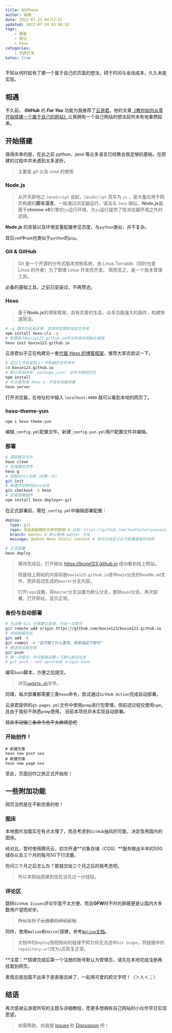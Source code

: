 ```yaml
---
title: 初识hexo
author: 铂屑
date: 2022-07-23 04:57:57
updated: 2022-07-24 03:06:52
tags:
    - 随笔
    - 笔记
    - hexo
categories: 
    - 页面开发
katex: true
---
```


不知从何时起有了建一个属于自己的页面的想法，碍于时间与金钱成本，久久未能实现。

## 相遇
不久前， ***GitHub*** 的 ***For You*** 功能为我推荐了[云游君](https://github.com/YunYouJun)，他的文章[《教你如何从零开始搭建一个属于自己的网站》](https://www.yunyoujun.cn/share/how-to-build-your-site/)让我拥有一个自己网站的想法前所未有地重燃起来。

<!-- more -->

## 开始搭建
值得庆幸的是，在此之前 $python、java$ 等众多语言已经教会我足够的基础，在搭建的过程中并未遇到太多波折。
> 主要是 $git$ 以及 $cmd$ 的使用

### Node.js
> 从开天辟地之 `JavaScript` 说起，`JavaScript` 简写为 `js` ，是大量应用于网页构建的**脚本语言**，一般通过浏览器运行，语法与 `Java` 相似。***Node.js***是基于**chrome v8**引擎的`js`运行环境，为`js`运行提供了除浏览器环境之外的选择。

***Node.js*** 的安装以及环境变量配置参见百度，与`python`类似，并不复杂。

其后`cmd`中`npm`也类似于`python`的`pip`。

### Git & GitHub
> Git 是一个开源的分布式版本控制系统，由 Linus Torvalds（同时也是 Linux 的作者）为了管理 Linux 开发而开发。
简而言之，是一个版本管理工具。

必备的基础工具，之前已安装过，不再赘述。

### Hexo
> 基于***Node.js***的博客框架，具有完善的生态，众多功能强大的插件，构建快速简洁。

```sh
# -g 意为为全局安装，否则将安装到当前文件夹
npm install hexo-cli -g
# 新建名为boxie123.github.io的文件夹并初始化框架
hexo init boxie123.github.io
```

云游君似乎正在构建另一套[代替 Hexo 的博客框架](https://github.com/YunYouJun/valaxy)，推荐大家去尝试一下。

```sh
# 定位工作目录到上一步新建的文件夹中
cd boxie123.github.io
# 默认安装所有 `package.json` 文件中提到的包
npm install
# 可以缩写成 hexo s，开启本地服务器
hexo server
```

打开浏览器，在地址栏中输入 `localhost:4000` 就可以看到本地的网页了。

### hexo-theme-yun

```sh-session
npm i hexo-theme-yun
```

编辑`_config.yml`配置文件，新建`_config.yun.yml`用户配置文件并编辑。

### 部署

```sh
# 清除缓存文件
hexo clean
# 生成静态文件
hexo g
# 初始化Git仓库（仅需一次）
git init
# 新建并切换到hexo分支
git checkout -b hexo
# 安装部署插件
npm install hexo-deployer-git
```

在正式部署前，需在`_config.yml`中编辑部署配置：
```yaml
deploy:
  type: git
  repo: 你此前新建的仓库的链接 # 比如：https://github.com/YunYouJun/yunyoujun.github.io
  branch: master # 默认使用 master 分支
  message: Update Hexo Static Content # 你可以自定义此次部署更新的说明
```

```sh
# 正式部署
hexo deploy
```

> 等待完成后，打开网址 https://boxie123.github.io 成功看到线上网站。
>
> 但是线上网站的内容却是`boxie123.github.io`库中`main`分支的`ReadMe.md`文件，而非自动生成的`master`分支内容。
>
> 打开`repo`设置，将`master`分支设置为默认分支，删除`main`分支，再次部署，打开网址，显示正常。

### 备份与自动部署

```sh
# 与远程 Git 仓库建立连接，只此一次即可
git remote add origin https://github.com/boxie123/boxie123.github.io
# 添加到缓存区
git add -A
git commit -m "这次做了什么更改，简单描述下即可"
# 推送至远程仓库
git push
# 第一次提交，你可能需设置一下默认提交分支
# git push --set-upstream origin hexo
```

编写`bash`脚本，方便之后提交。
> 详见[`update.sh`](https://github.com/boxie123/boxie123.github.io/blob/hexo/update.sh)文件。

同理，每次部署都需要三条`hexo`命令，尝试通过`GitHub Action`完成自动部署。

云游君提供的`gh-pages.yml`文件中使用`pnmp`进行包管理，但前述过程仅使用`npm`，且由于我较不熟悉`pnmp`使用，
目前本项目并未实现自动部署。

~~其实手动输三条命令也不太麻烦是吧~~

### 开始创作！

```sh-session
# 新建文章
hexo new post xxx
# 新建页面
hexo new page xxx
```

至此，页面创作之旅正式开始啦！

## 一些附加功能
网页当然是在不断完善的啦！

### 图床
本地图片加载实在有点太慢了，而且考虑到`GitHub`抽风的可能，决定改用国内的图床。

经对比，暂时使用腾讯云，初次开通**对象存储（COS）**服务赠送半年的50G储存以及三个月的每月5G下行流量。

你问三个月之后怎么办？那就交给三个月之后的我考虑吧。

> 所以本网站搭建到现在没花过一分钱哒。

### 评论区

跳转`GitHub Issues`评论毕竟不太方便，而且**GFW**时不时的屏蔽更是让国内大多数用户望而却步。

> ~~所以又抄了云游君的评论区哒~~

同样，使用`Waline`和`Vercel`搭建，参考[`Waline`文档](https://waline.js.org/guide/get-started.html)。

> 文档中的`Deploy`按钮指向的链接不知为何无法选中`Git Scope`，将链接中的`repository-url`改为`s`后恢复正常。

**注意：**搭建完成后第一个注册的账号默认为管理员，请先在本地完成注册再挂载到网页。

表情总是加载不出来于是直接去掉了，一起用可爱的颜文字吧！（＞人＜；）


## 结语

再次感谢云游君所写的主题与详细教程，愿更多想拥有自己网站的小伙伴早日实现愿望。

> 如需帮助，向我提 [Issues](https://github.com/boxie123/boxie123.github.io/issues?q=is:issue+%E5%88%9D%E8%AF%86) 和 [Discussion](https://github.com/boxie123/boxie123.github.io/discussions/new) 吧！
